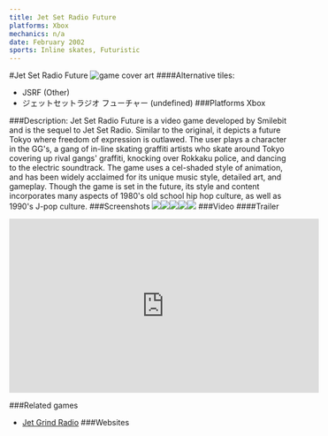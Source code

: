 ```yaml
---
title: Jet Set Radio Future
platforms: Xbox
mechanics: n/a
date: February 2002
sports: Inline skates, Futuristic
---
```

#Jet Set Radio Future
![game cover art](//images.igdb.com/igdb/image/upload/t_cover_big/pyo7wstu4k6pcgilvgif.jpg "Logo Title Text 1")
####Alternative tiles:
* JSRF (Other)
* ジェットセットラジオ フューチャー (undefined)
###Platforms
Xbox

###Description:
Jet Set Radio Future is a video game developed by Smilebit and is the sequel to Jet Set Radio. Similar to the original, it depicts a future Tokyo where freedom of expression is outlawed. The user plays a character in the GG's, a gang of in-line skating graffiti artists who skate around Tokyo covering up rival gangs' graffiti, knocking over Rokkaku police, and dancing to the electric soundtrack. The game uses a cel-shaded style of animation, and has been widely acclaimed for its unique music style, detailed art, and gameplay. Though the game is set in the future, its style and content incorporates many aspects of 1980's old school hip hop culture, as well as 1990's J-pop culture.
###Screenshots
<a target="_blank" rel="noopener noreferrer" href="//images.igdb.com/igdb/image/upload/t_cover_big/icisif1mq16fn5rzmxbn.jpg"><img src="//images.igdb.com/igdb/image/upload/t_thumb/icisif1mq16fn5rzmxbn.jpg"/></a><a target="_blank" rel="noopener noreferrer" href="//images.igdb.com/igdb/image/upload/t_cover_big/ppudj4nzyjtfu3lo8foh.jpg"><img src="//images.igdb.com/igdb/image/upload/t_thumb/ppudj4nzyjtfu3lo8foh.jpg"/></a><a target="_blank" rel="noopener noreferrer" href="//images.igdb.com/igdb/image/upload/t_cover_big/tpvsniqrc8mbm9nkmchf.jpg"><img src="//images.igdb.com/igdb/image/upload/t_thumb/tpvsniqrc8mbm9nkmchf.jpg"/></a><a target="_blank" rel="noopener noreferrer" href="//images.igdb.com/igdb/image/upload/t_cover_big/k77bn9ud5en3tpjxncxy.jpg"><img src="//images.igdb.com/igdb/image/upload/t_thumb/k77bn9ud5en3tpjxncxy.jpg"/></a><a target="_blank" rel="noopener noreferrer" href="//images.igdb.com/igdb/image/upload/t_cover_big/ctyvibv2y1gj0qag99sb.jpg"><img src="//images.igdb.com/igdb/image/upload/t_thumb/ctyvibv2y1gj0qag99sb.jpg"/></a>
###Video
####Trailer

<iframe width="560" height="315" src="https://www.youtube.com/embed/Rf6naKIIuf0" frameborder="0" allowfullscreen></iframe>

###Related games
* [Jet Grind Radio](/games/jet-grind-radio-4364/)
###Websites

